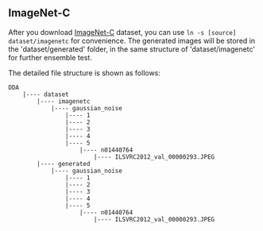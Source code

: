 ## ImageNet-C

After you download [ImageNet-C](https://github.com/hendrycks/robustness) dataset, you can use ```ln -s [source] dataset/imagenetc``` for convenience. The generated images will be stored in the 'dataset/generated' folder, in the same structure of 'dataset/imagenetc' for further ensemble test.

The detailed file structure is shown as follows:
```
DDA
    |---- dataset
        |---- imagenetc
            |---- gaussian_noise
                |---- 1
                |---- 2
                |---- 3
                |---- 4
                |---- 5
                    |---- n01440764
                        |---- ILSVRC2012_val_00000293.JPEG
        |---- generated
            |---- gaussian_noise
                |---- 1
                |---- 2
                |---- 3
                |---- 4
                |---- 5
                    |---- n01440764
                        |---- ILSVRC2012_val_00000293.JPEG
```